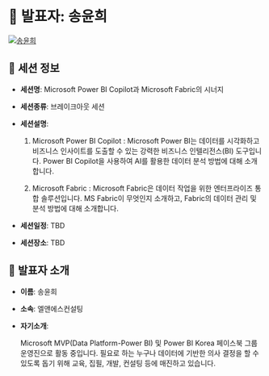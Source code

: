 # 🎤 발표자: 송윤희

<div class="container">
    <div class="row justify-content-center">
        <div class="col-md-4 profile mb-4 text-center">
            <a href="#" target="_self"><img src="/images/speakers/younheesong.jpg" alt="송윤희" class="img-fluid" /></a>
        </div>
    </div>
</div>

## 🔎 세션 정보

- **세션명**: Microsoft Power BI Copilot과 Microsoft Fabric의 시너지
- **세션종류**: 브레이크아웃 세션
- **세션설명**:

  1. Microsoft Power BI Copilot :   Microsoft Power BI는 데이터를 시각화하고 비즈니스 인사이트를 도출할 수 있는 강력한 비즈니스 인텔리전스(BI) 도구입니다. Power BI Copilot을 사용하여 AI를 활용한 데이터 분석 방법에 대해 소개합니다.

  2. Microsoft Fabric : Microsoft Fabric은 데이터 작업을 위한 엔터프라이즈 통합 솔루션입니다. MS Fabric이 무엇인지 소개하고, Fabric의 데이터 관리 및 분석 방법에 대해 소개합니다.

- **세션일정**: TBD
- **세션장소**: TBD

## 📜 발표자 소개

- **이름**: 송윤희
- **소속**: 엘앤에스컨설팅
- **자기소개**:

  Microsoft MVP(Data Platform-Power BI) 및 Power BI Korea 페이스북 그룹 운영진으로 활동 중입니다. 필요로 하는 누구나 데이터에 기반한 의사 결정을 할 수 있도록 돕기 위해 교육, 집필, 개발, 컨설팅 등에 매진하고 있습니다.